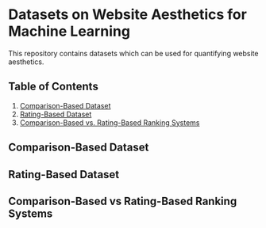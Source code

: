 # Datasets on Website Aesthetics for Machine Learning

This repository contains datasets which can be used for quantifying website aesthetics. 



## Table of Contents
1. [Comparison-Based Dataset](#comparison-based-dataset)
2. [Rating-Based Dataset](#rating-based-dataset)
3. [Comparison-Based vs. Rating-Based Ranking Systems](#comparison-based-vs-rating-based-ranking-systems)

## Comparison-Based Dataset

## Rating-Based Dataset

## Comparison-Based vs Rating-Based Ranking Systems
